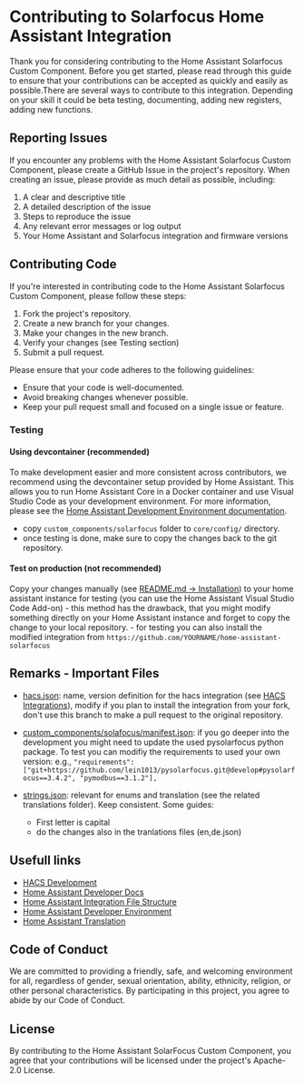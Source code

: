 # Contributing to Solarfocus Home Assistant Integration

Thank you for considering contributing to the Home Assistant Solarfocus Custom Component. Before you get started, please read through this guide to ensure that your contributions can be accepted as quickly and easily as possible.There are several ways to contribute to this integration. Depending on your skill it could be beta testing, documenting, adding new registers, adding new functions.

## Reporting Issues

If you encounter any problems with the Home Assistant Solarfocus Custom Component, please create a GitHub Issue in the project's repository. When creating an issue, please provide as much detail as possible, including:

1. A clear and descriptive title
2. A detailed description of the issue
3. Steps to reproduce the issue
4. Any relevant error messages or log output
5. Your Home Assistant and Solarfocus integration and firmware versions

## Contributing Code

If you're interested in contributing code to the Home Assistant Solarfocus Custom Component, please follow these steps:

1. Fork the project's repository.
2. Create a new branch for your changes.
3. Make your changes in the new branch.
4. Verify your changes (see Testing section)
6. Submit a pull request.

Please ensure that your code adheres to the following guidelines:

* Ensure that your code is well-documented.
* Avoid breaking changes whenever possible.
* Keep your pull request small and focused on a single issue or feature.

### Testing

#### Using devcontainer (recommended)

To make development easier and more consistent across contributors, we recommend using the devcontainer setup provided by Home Assistant. This allows you to run Home Assistant Core in a Docker container and use Visual Studio Code as your development environment. For more information, please see the [Home Assistant Development Environment documentation](https://developers.home-assistant.io/docs/development_environment#developing-with-visual-studio-code--devcontainer).

* copy `custom_components/solarfocus` folder to `core/config/` directory.
* once testing is done, make sure to copy the changes back to the git repository.


#### Test on production (not recommended)

Copy your changes manually (see [README.md -> Installation](README.md)) to your home assistant instance for testing (you can use the Home Assistant Visual Studio Code Add-on)
    - this method has the drawback, that you might modify something directly on your Home Assistant instance and forget to copy the change to your local repository.
    - for testing you can also install the modified integration from
    `https://github.com/YOURNAME/home-assistant-solarfocus`


## Remarks - Important Files

- [hacs.json](https://github.com/LavermanJJ/home-assistant-solarfocus/blob/main/hacs.json): name, version definition for the hacs integration (see [HACS Integrations](https://hacs.xyz/docs/publish/integration/)), modify if you plan to install the integration from your fork, don't use this branch to make a pull request to the original repository.

- [custom_components/solafocus/manifest.json](https://github.com/LavermanJJ/home-assistant-solarfocus/blob/main/custom_components/solarfocus/manifest.json): if you go deeper into the development you might need to update the used pysolarfocus python package. To test you can modifiy the requirements to used your own version: e.g.,
  `"requirements": ["git+https://github.com/lein1013/pysolarfocus.git@develop#pysolarfocus==3.4.2", "pymodbus==3.1.2"],`

- [strings.json](https://github.com/LavermanJJ/home-assistant-solarfocus/blob/main/custom_components/solarfocus/strings.json): relevant for enums and translation (see the related translations folder). Keep consistent. Some guides:
    - First letter is capital
    - do the changes also in the tranlations files (en,de.json)


## Usefull links 
- [HACS Development](https://hacs.xyz/docs/developer/start)
- [Home Assistant Developer Docs](https://developers.home-assistant.io/)
- [Home Assistant Integration File Structure](https://developers.home-assistant.io/docs/creating_integration_file_structure)
- [Home Assistant Developer Environment](https://developers.home-assistant.io/docs/development_environment/
)
- [Home Assistant Translation](https://developers.home-assistant.io/docs/internationalization/core)

## Code of Conduct

We are committed to providing a friendly, safe, and welcoming environment for all, regardless of gender, sexual orientation, ability, ethnicity, religion, or other personal characteristics. By participating in this project, you agree to abide by our Code of Conduct.

## License

By contributing to the Home Assistant SolarFocus Custom Component, you agree that your contributions will be licensed under the project's Apache-2.0 License.
